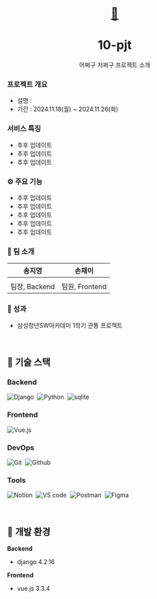 <div align="center">

<a href="" target="_blank" title="Go to our website"><img width="196px"> <h1>🐸</h1> </a>
<a name="readme-top"></a>

# 10-pjt

어쩌구 저쩌구 프로젝트 소개

</div>

### 프로젝트 개요

- 설명 :
- 기간 : 2024.11.18(월) ~ 2024.11.26(화)

### 서비스 특징

- 추후 업데이트
- 추후 업데이트
- 추후 업데이트

### ⚙ 주요 기능

- 추후 업데이트
- 추후 업데이트
- 추후 업데이트
- 추후 업데이트
- 추후 업데이트

### 🦾 팀 소개

| 송지영                                      | 손채이                                       |
| ------------------------------------------- | -------------------------------------------- |
| <a href="https://github.com/xongeeuse"></a> | <a href="https://github.com/chaeyi0318"></a> |
| 팀장, Backend                               | 팀원, Frontend                               |

### 🦿 성과

- 삼성청년SW아카데미 1학기 관통 프로젝트

<br />

## 🛒 기술 스택

### Backend

![Django](https://img.shields.io/badge/Django-092E20.svg?style=for-the-badge&logo=django&logoColor=white)&nbsp;
![Python](https://img.shields.io/badge/Python-3776AB.svg?style=for-the-badge&logo=python&logoColor=white)&nbsp;
![sqlite](https://img.shields.io/badge/SQLite-003B57?style=for-the-badge&logo=nodedotjs&logoColor=white)&nbsp;

### Frontend

![Vue.js](https://img.shields.io/badge/vue.js-4FC08D?style=for-the-badge&logo=vuedotjs&logoColor=white)&nbsp;

### DevOps

![Git](https://img.shields.io/badge/Git-F05032?style=for-the-badge&logo=git&logoColor=white)&nbsp;
![Github](https://img.shields.io/badge/Github-000000?style=for-the-badge&logo=github&logoColor=white)&nbsp;

### Tools

![Notion](https://img.shields.io/badge/Notion-000000?style=for-the-badge&logo=Notion&logoColor=white)&nbsp;
![VS code](https://img.shields.io/badge/Visual%20Studio%20Code-007ACC?style=for-the-badge&logo=visualstudiocode&logoColor=white)&nbsp;
![Postman](https://img.shields.io/badge/Postman-FF6C37?style=for-the-badge&logo=postman&logoColor=white)&nbsp;
![Figma](https://img.shields.io/badge/Figma-F24E1E?style=for-the-badge&logo=figma&logoColor=white)&nbsp;

<br />

## 🔧 개발 환경

**Backend**

- django 4.2.16


**Frontend**

- vue.js 3.3.4
